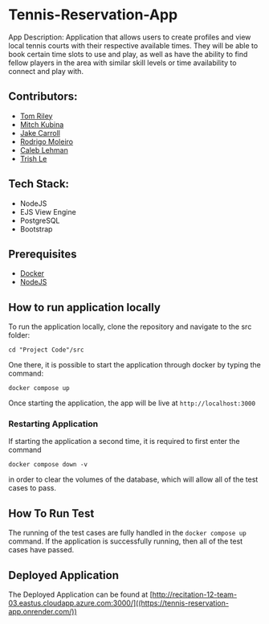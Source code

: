 # Tennis-Reservation-App
App Description: 
Application that allows users to create profiles and view local tennis courts with their respective available times. They will be able to book certain time slots to use and play, as well as have the ability to find fellow players in the area with similar skill levels or time availability to connect and play with. 

## Contributors:  
 - [Tom Riley](https://github.com/thomasriley0)
 - [Mitch Kubina](https://github.com/MitchKubina)
 - [Jake Carroll](https://github.com/jaca8185)
 - [Rodrigo Moleiro](https://github.com/moliche)
 - [Caleb Lehman](https://github.com/CalebLehman16)
 - [Trish Le](https://github.com/trle5720)

## Tech Stack:
 - NodeJS
 - EJS View Engine
 - PostgreSQL
 - Bootstrap

## Prerequisites
 - [Docker](https://www.docker.com/products/docker-desktop/)
 - [NodeJS](https://nodejs.org/en/)
## How to run application locally
To run the application locally, clone the repository and navigate to the src folder:
``` 
cd "Project Code"/src
```
One there, it is possible to start the application through docker by typing the command:
```
docker compose up
```
Once starting the application, the app will be live at `http://localhost:3000` 
### Restarting Application
If starting the application a second time, it is required to first enter the command
```
docker compose down -v
```
in order to clear the volumes of the database, which will allow all of the test cases to pass.
## How To Run Test
The running of the test cases are fully handled in the `docker compose up` command. 
If the application is successfully running, then all of the test cases have passed.
## Deployed Application
The Deployed Application can be found at [http://recitation-12-team-03.eastus.cloudapp.azure.com:3000/]((https://tennis-reservation-app.onrender.com/))

